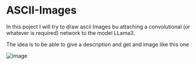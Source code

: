 # ASCII-Images

In this poject I will try to draw ascii Images bu attaching a convolutional (or whatever is required) network to the model LLama3.

The idea is to be able to give a description and get and image like this one

![image](https://github.com/VictGH/ASCII-Images/assets/66976558/b32fb469-0466-47a6-9891-5d7c8b69a2e1)
